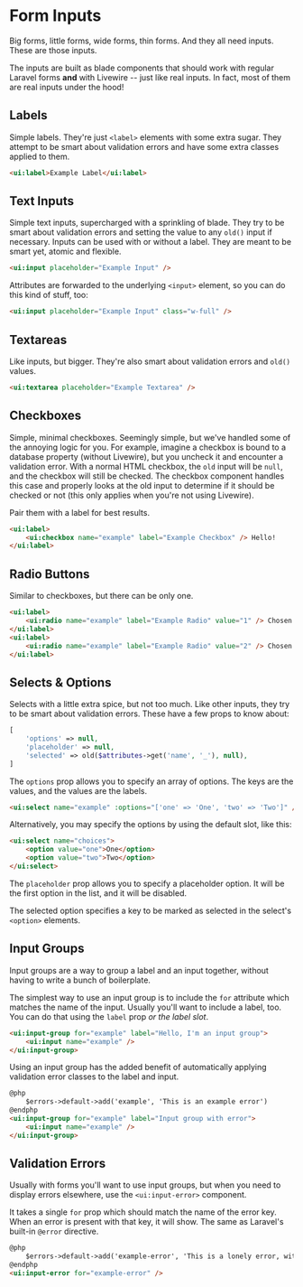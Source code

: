 # Form Inputs

Big forms, little forms, wide forms, thin forms. And they all need inputs. These are those inputs.

The inputs are built as blade components that should work with regular Laravel forms **and** with Livewire -- just like real inputs. In fact, most of them are real inputs under the hood!

## Labels
Simple labels. They're just `<label>` elements with some extra sugar. They attempt
to be smart about validation errors and have some extra classes applied to them.

```html +demo
<ui:label>Example Label</ui:label>
```

## Text Inputs

Simple text inputs, supercharged with a sprinkling of blade. They try to be smart about
validation errors and setting the value to any `old()` input if necessary. Inputs can
be used with or without a label. They are meant to be smart yet, atomic and flexible.

```html +demo
<ui:input placeholder="Example Input" />
```

Attributes are forwarded to the underlying `<input>` element, so you can do this kind of stuff, too:

```html
<ui:input placeholder="Example Input" class="w-full" />
```

## Textareas

Like inputs, but bigger. They're also smart about validation errors and `old()` values.

```html +demo
<ui:textarea placeholder="Example Textarea" />
```

## Checkboxes

Simple, minimal checkboxes. Seemingly simple, but we've handled some of the annoying logic for you.
For example, imagine a checkbox is bound to a database property (without Livewire), but you uncheck it and encounter a validation error.
With a normal HTML checkbox, the `old` input will be `null`, and the checkbox will still be checked.
The checkbox component handles this case and properly looks at the old input to determine if it should be checked or not
(this only applies when you're not using Livewire).

Pair them with a label for best results.

```html +demo
<ui:label>
    <ui:checkbox name="example" label="Example Checkbox" /> Hello!
</ui:label>
```

## Radio Buttons

Similar to checkboxes, but there can be only one.

```html +demo previewClasses={space-y-4}
<ui:label>
    <ui:radio name="example" label="Example Radio" value="1" /> Chosen 1
</ui:label>
<ui:label>
    <ui:radio name="example" label="Example Radio" value="2" /> Chosen 2
</ui:label>
```

## Selects & Options

Selects with a little extra spice, but not too much. Like other inputs, they try
to be smart about validation errors. These have a few props to know about:

```php
[
    'options' => null,
    'placeholder' => null,
    'selected' => old($attributes->get('name', '_'), null),
]
```

The `options` prop allows you to specify an array of options. The keys are the values, and the values are the labels.

```html
<ui:select name="example" :options="['one' => 'One', 'two' => 'Two']" />
```

Alternatively, you may specify the options by using the default slot, like this:

```html
<ui:select name="choices">
    <option value="one">One</option>
    <option value="two">Two</option>
</ui:select>
```

The `placeholder` prop allows you to specify a placeholder option. It will be the first option in the list, and it will be disabled.

The selected option specifies a key to be marked as selected in the select's `<option>` elements.


## Input Groups

Input groups are a way to group a label and an input together, without having to write a bunch of boilerplate.

The simplest way to use an input group is to include the `for` attribute which matches the name of the input.
Usually you'll want to include a label, too. You can do that using the `label` prop _or the label slot_.

```html +demo
<ui:input-group for="example" label="Hello, I'm an input group">
    <ui:input name="example" />
</ui:input-group>
```

Using an input group has the added benefit of automatically applying validation error classes to the label and input.

```html +demo
@php
    $errors->default->add('example', 'This is an example error')
@endphp
<ui:input-group for="example" label="Input group with error">
    <ui:input name="example" />
</ui:input-group>
```

## Validation Errors

Usually with forms you'll want to use input groups, but when you need to display errors elsewhere, use the `<ui:input-error>` component.

It takes a single `for` prop which should match the name of the error key.
When an error is present with that key, it will show. The same as Laravel's built-in `@error` directive.


```html +demo
@php
    $errors->default->add('example-error', 'This is a lonely error, with no input group')
@endphp
<ui:input-error for="example-error" />
```
